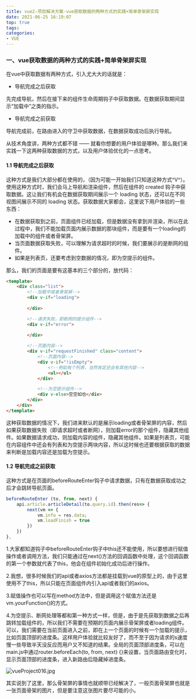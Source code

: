 ```yaml
---
title: vue2-项目解决方案-vue获取数据的两种方式的实践+简单骨架屏实现
date: 2021-06-25 16:19:07
top: true
tags:
categories:
- VUE
---
```

### 一、vue获取数据的两种方式的实践+简单骨架屏实现

在vue中获取数据有两种方式，引入尤大大的话就是：
<!--more-->
- 导航完成之后获取

先完成导航，然后在接下来的组件生命周期钩子中获取数据。在数据获取期间显示“加载中”之类的指示。

- 导航完成之前获取

导航完成前，在路由进入的守卫中获取数据，在数据获取成功后执行导航。

从技术角度讲，两种方式都不错 —— 就看你想要的用户体验是哪种。那么我们来实践一下这两种获取数据的方式，以及用户体验优化的一点思考。


#### 1.1 导航完成之后获取

这种方式是我们大部分都在使用的，（因为可能一开始我们只知道这种方式^V^）。使用这种方式时，我们会马上导航和渲染组件，然后在组件的 created 钩子中获取数据。这让我们有机会在数据获取期间展示一个 loading 状态，还可以在不同视图间展示不同的 loading 状态。获取数据大家都会，这里说下用户体验的一些东西：

- 在数据获取到之前，页面组件已经加载，但是数据没有拿到并渲染，所以在此过程中，我们不能加载页面内展示数据的那块组件，而是要有一个loading的加载中的组件或者骨架屏。
- 当页面数据获取失败，可以理解为请求超时的时候，我们要展示的是断网的组件。
- 如果是列表页，还要考虑到空数据的情况，即为空提示的组件。

那么，我们的页面是要有这基本的三个部分的，放代码：

```html
<template>
    <div class="list">
        <!--加载中或者骨架屏-->
        <div v-if="loading">
       
        </div>

        <!--请求失败，即断网的提示组件-->
        <div v-if="error">
      
        </div>

        <!--页面内容-->
        <div v-if="requestFinished" class="content">
            <!--页面内容-->
            <div v-if="!isEmpty">
                <!--例如有个列表，当然肯定还会有其他内容-->
                <ul></ul>
            </div>

            <!--为空提示组件-->
            <div v-else>空空如也</div>
        </div>
    </div>
</template>
```

这种获取数据的情况下，我们进来默认的是展示loading或者骨架屏的内容，然后如果获取数据失败（即请求超时或者断网），则加载error的那个组件，隐藏其他组件。如果数据请求成功，则加载内容的组件，隐藏其他组件。如果是列表页，可能在内容组件中还会有列表和为空提示两块内容，所以这时候也还要根据获取的数据来判断是加载内容还是加载为空提示。

#### 1.2 导航完成之前获取

这种方式是在页面的beforeRouteEnter钩子中请求数据，只有在数据获取成功之后才会跳转导航页面。

```js
beforeRouteEnter (to, from, next) {        
    api.article.articleDetail(to.query.id).then(res=> {            
        next(vm => {                
            vm.info = res.data;                
            vm.loadFinish = true            
        })        
    })    
},
```

1.大家都知道钩子中beforeRouteEnter钩子中this还不能使用，所以要想进行赋值操作或者调用方法，我们只能通过在next()方法的回调函数中处理，这个回调函数的第一个参数就代表了this，他会在组件初始化成功后进行操作。

2.我想，很多时候我们的api或者axios方法都是挂载到vue的原型上的，由于这里使用不了this，所以只能在页面组件内引入api或者我们的axios。

3.赋值操作也可以写在method方法中，但是调用这个赋值方法还是vm.yourFunction()的方式。

4.为空提示、断网处理等都和第一种方式一样，但是，由于是先获取到数据之后再跳转加载组件的，所以我们不需要在预期的页面内展示骨架屏或者loading组件。可以，我们需要在当前页面进入之前，即在上一个页面的时候有一个加载的提示，比如页面顶部的进度条。这样用户体验就比较友好了，而不至于因为请求的s速度慢一些导致半天没反应而用户又不知道的结果。全局的页面顶部进度条，可以在main.js中通过router.beforeEach(to, from, next) {}来设置，当页面路由变化时，显示页面顶部的进度条，进入新路由后隐藏掉进度条。

![vueProject016.jpg](http://alivnram-test.oss-cn-beijing.aliyuncs.com/alivnblog/vueProject016.jpg)

其实说到了这里，那么骨架屏的事情也就顺带已经解决了，一般页面骨架屏也就是一张页面骨架的图片，但是要注意这张图片要尽可能的小。
